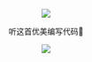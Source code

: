<p align="center">
  <img src="https://img.icons8.com/dusk/64/000000/aquarium.png">
</p>
<p align="center">
  听这首优美编写代码💛
</p>
<p align="center">
  <img src="https://i.loli.net/2019/04/20/5cbab6216ee73.png">
</p>